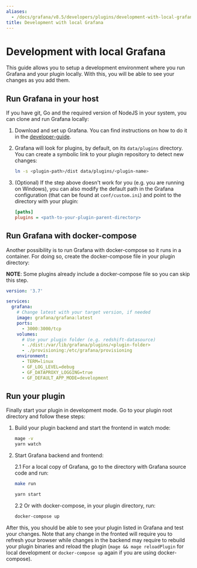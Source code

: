 ```yaml
---
aliases:
  - /docs/grafana/v8.5/developers/plugins/development-with-local-grafana/
title: Development with local Grafana
---
```


# Development with local Grafana

This guide allows you to setup a development environment where you run Grafana and your plugin locally. With this, you will be able to see your changes as you add them.

## Run Grafana in your host

If you have git, Go and the required version of NodeJS in your system, you can clone and run Grafana locally:

1. Download and set up Grafana. You can find instructions on how to do it in the [developer-guide](https://github.com/grafana/grafana/blob/HEAD/contribute/developer-guide.md).

2. Grafana will look for plugins, by default, on its `data/plugins` directory. You can create a symbolic link to your plugin repository to detect new changes:

   ```bash
   ln -s <plugin-path>/dist data/plugins/<plugin-name>
   ```

3. (Optional) If the step above doesn't work for you (e.g. you are running on Windows), you can also modify the default path in the Grafana configuration (that can be found at `conf/custom.ini`) and point to the directory with your plugin:

   ```ini
   [paths]
   plugins = <path-to-your-plugin-parent-directory>
   ```

## Run Grafana with docker-compose

Another possibility is to run Grafana with docker-compose so it runs in a container. For doing so, create the docker-compose file in your plugin directory:

**NOTE**: Some plugins already include a docker-compose file so you can skip this step.

```yaml
version: '3.7'

services:
  grafana:
    # Change latest with your target version, if needed
    image: grafana/grafana:latest
    ports:
      - 3000:3000/tcp
    volumes:
      # Use your plugin folder (e.g. redshift-datasource)
      - ./dist:/var/lib/grafana/plugins/<plugin-folder>
      - ./provisioning:/etc/grafana/provisioning
    environment:
      - TERM=linux
      - GF_LOG_LEVEL=debug
      - GF_DATAPROXY_LOGGING=true
      - GF_DEFAULT_APP_MODE=development
```

## Run your plugin

Finally start your plugin in development mode. Go to your plugin root directory and follow these steps:

1. Build your plugin backend and start the frontend in watch mode:

   ```bash
   mage -v
   yarn watch
   ```

2. Start Grafana backend and frontend:

   2.1 For a local copy of Grafana, go to the directory with Grafana source code and run:

   ```bash
   make run
   ```

   ```bash
   yarn start
   ```

   2.2 Or with docker-compose, in your plugin directory, run:

   ```bash
   docker-compose up
   ```

After this, you should be able to see your plugin listed in Grafana and test your changes. Note that any change in the fronted will require you to refresh your browser while changes in the backend may require to rebuild your plugin binaries and reload the plugin (`mage && mage reloadPlugin` for local development or `docker-compose up` again if you are using docker-compose).
